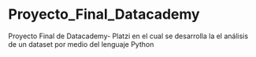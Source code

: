 # Proyecto_Final_Datacademy
Proyecto Final de Datacademy- Platzi en el cual se desarrolla la el análisis de un dataset por medio del lenguaje Python
